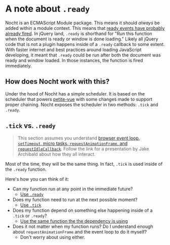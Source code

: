 # A note about `.ready`

Nocht is an ECMAScript Module package. This means it should *always* be added within a module context. This means that [ready events have probably already fired](https://www.youtube.com/watch?v=_iq1fPjeqMQ). In jQuery land, `.ready` is shorthand for "Run this function when the document is ready or window is done loading." Likely all jQuery code that is not a plugin happens inside of a `.ready` callback to some extent. With faster internet and best practices around loading JavaScript developing, it meant that `.ready` could be run after both the document was ready and window loaded. In those instances, the function is fired immediately.

## How does Nocht work with this? 

Under the hood of Nocht has a simple scheduler. It is based on the scheduler that powers [petite-vue](https://github.com/vuejs/petite-vue/blob/main/src/scheduler.ts) with some changes made to support proper chaining. Nocht exposes the scheduler in two methods: `.tick` and `.ready`.

## `.tick` vs. `.ready`

> This section assumes you understand [browser event loop, `setTimeout`, micro tasks, `requestAnimationFrame`, and `requestIdleCallback`](https://www.youtube.com/watch?v=cCOL7MC4Pl0). Follow the link for a presentation by Jake Archibald about how they all interact.

Most of the time, they will be the same thing. In fact, `.tick` is used inside of the `.ready` function. 

Here's how you can think of it:

- Can my function run at any point in the immediate future?
    - [Use `.ready`](/core/scheduler#ready)
- Does my function need to run at the next possible moment?
    - [Use `.tick`](/core/scheduler#tick)
- Does my function depend on something else happening inside of a `.tick` or `.ready`?
    - [Use the same function the the dependency is using](/core/scheduler#why-is-this-undefined)
- Does it not matter when my function runs? Do I understand enough about `requestAnimationFrame` and the event loop to do it myself?
    - Don't worry about using either.